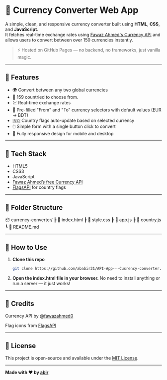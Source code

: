 # 💱 Currency Converter Web App

A simple, clean, and responsive currency converter built using **HTML**, **CSS**, and **JavaScript**.  
It fetches real-time exchange rates using [Fawaz Ahmed's Currency API](https://github.com/fawazahmed0/currency-api) and allows users to convert between over 150 currencies instantly.

> ⚡ Hosted on GitHub Pages — no backend, no frameworks, just vanilla magic.

---

## 🧠 Features

-   🌍 Convert between any two global currencies
-   💸 159 countried to choose from.
-   💹 Real-time exchange rates
-   🔄 Pre-filled "From" and "To" currency selectors with default values (EUR → BDT)
-   🇧🇩 Country flags auto-update based on selected currency
-   🖱️ Simple form with a single button click to convert
-   📱 Fully responsive design for mobile and desktop

---

## 🔧 Tech Stack

-   HTML5
-   CSS3
-   JavaScript
-   [Fawaz Ahmed’s free Currency API](https://github.com/fawazahmed0/exchange-api)
-   [FlagsAPI](https://flagsapi.com) for country flags

---

## 📁 Folder Structure
📦 currency-converter/
┣ 📄 index.html
┣ 📄 style.css
┣ 📄 app.js
┣ 📄 country.js
┗ 📄 README.md

---

## 🚀 How to Use

1. **Clone this repo**
    ```bash
    git clone https://github.com/ababir31/API-App---Cusrency-converter.git
    ```
2. **Open the index.html file in your browser.**
   No need to install anything or run a server — it just works!

---

## 🙌 Credits

Currency API by [@fawazahmed0](https://github.com/fawazahmed0/exchange-api)

Flag icons from [FlagsAPI](https://flagsapi.com/)

---

## 📜 License

This project is open-source and available under the [MIT License](https://docs.github.com/en/repositories/managing-your-repositorys-settings-and-features/customizing-your-repository/licensing-a-repository).

---

**Made with ❤️ by [abir](https://www.linkedin.com/in/ababir1/)**
